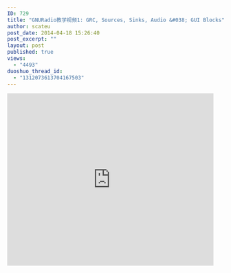 ```yaml
---
ID: 729
title: "GNURadio教学视频1: GRC, Sources, Sinks, Audio &#038; GUI Blocks"
author: scateu
post_date: 2014-04-18 15:26:40
post_excerpt: ""
layout: post
published: true
views:
  - "4493"
duoshuo_thread_id:
  - "1312073613704167503"
---
```

<iframe src="http://www.tudou.com/programs/view/html5embed.action?type=0&code=Y3Bh37vMxho&lcode=&resourceId=365568264_06_05_99" allowtransparency="true" scrolling="no" border="0" frameborder="0" style="width:480px;height:400px;"></iframe>
